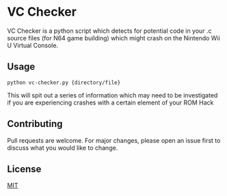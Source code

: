 # VC Checker

VC Checker is a python script which detects for potential code in your .c source files (for N64 game building) which might crash on the Nintendo Wii U Virtual Console.

## Usage

```shell
python vc-checker.py {directory/file}
```
This will spit out a series of information which may need to be investigated if you are experiencing crashes with a certain element of your ROM Hack

## Contributing

Pull requests are welcome. For major changes, please open an issue first
to discuss what you would like to change.

## License

[MIT](https://choosealicense.com/licenses/mit/)